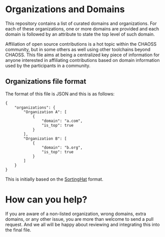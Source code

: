 # Organizations and Domains

This repository contains a list of curated domains and organizations. For each of these organizations, one or more domains are provided and each domain is followed by an attribute to state the top level of such domain.

Affiliation of open source contributions is a hot topic within the CHAOSS community, but in some others as well using other toolchains beyond CHAOSS. This file aims at being a centralized key piece of information for anyone interested in affiliating contributions based on domain information used by the participants in a community.


## Organizations file format

The format of this file is JSON and this is as follows:

```
{
    "organizations": {
        "Organization A": [
            {
                "domain": "a.com",
                "is_top": true
            }
        ],
        "Organization B": [
            {
                "domain": "b.org",
                "is_top": true
            }
        ]
    }
}
```

This is initially based on the [SortingHat](https://github.com/chaoss/grimoirelab-sortinghat]) format.

# How can you help?

If you are aware of a non-listed organization, wrong domains, extra domains, or any other issue, you are more than welcome to send a pull request. And we all will be happy about reviewing and integrating this into the final file.
